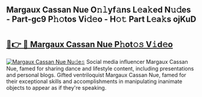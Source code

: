 ## Margaux Cassan Nue O𝚗𝚕yf𝚊ns L𝚎a𝚔ed N𝚞𝚍es - Part-gc9 P𝚑𝚘tos Vi𝚍𝚎o - H𝚘𝚝 Part L𝚎a𝚔s ojKuD

# <h2><a href="http://kf2t8t.oniu.top/?m=Margaux+Cassan+Nue">🔗👉 🔴 Margaux Cassan Nue P𝚑ot𝚘𝚜 V𝚒d𝚎o</a></h2>

[![Margaux Cassan Nue Nu𝚍e𝚜](https://i.imgur.com/0qMVB7G.gif)](http://kf2t8t.oniu.top/?m=Margaux+Cassan+Nue)
Social media influencer Margaux Cassan Nue, famed for sharing dance and lifestyle content, including presentations and personal blogs. Gifted ventriloquist Margaux Cassan Nue, famed for their exceptional skills and accomplishments in manipulating inanimate objects to appear as if they're speaking.  
